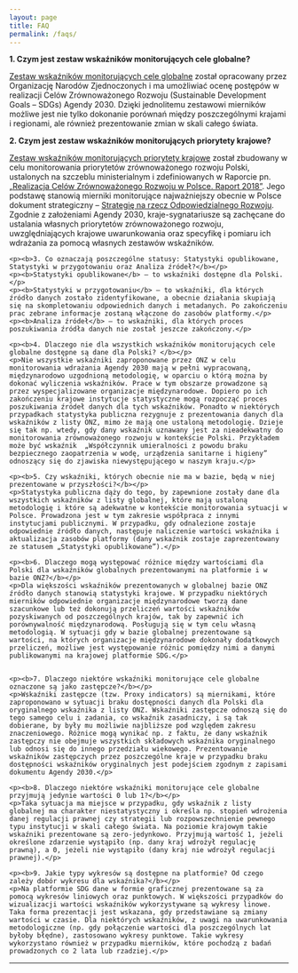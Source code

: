 ```yaml
---
layout: page
title: FAQ
permalink: /faqs/
---
```

<article>


  <p><b>1. Czym jest zestaw wskaźników monitorujących cele globalne? </b></p>
  <p><a href="https://unstats.un.org/sdgs/indicators/indicators-list/"  target="_blank">Zestaw wskaźników monitorujących cele globalne</a> został opracowany przez Organizację Narodów Zjednoczonych i  ma umożliwiać ocenę postępów w realizacji Celów Zrównoważonego Rozwoju (Sustainable Development Goals – SDGs) Agendy 2030. Dzięki jednolitemu zestawowi mierników możliwe jest nie tylko dokonanie porównań między poszczególnymi krajami i regionami, ale również prezentowanie zmian w skali całego świata.
  </p>

  <p><b>2. Czym jest zestaw wskaźników monitorujących priorytety krajowe?</b></p>
  <p><a href="{{ site.baseurl }}/statistics_nat/">Zestaw wskaźników monitorujących priorytety krajowe</a> został zbudowany w celu monitorowania priorytetów zrównoważonego rozwoju Polski, ustalonych na szczeblu ministerialnym i zdefiniowanych w Raporcie pn.
    <a href="https://www.gov.pl/web/przedsiebiorczosc-technologia/monitoring-realizacji-agendy-2030"  target="_blank">„Realizacja Celów Zrównoważonego Rozwoju w Polsce. Raport 2018”</a>. Jego podstawę stanowią mierniki monitorujące najważniejszy obecnie w Polsce dokument strategiczny – <a href="https://www.miir.gov.pl/strony/strategia-na-rzecz-odpowiedzialnego-rozwoju/informacje-o-strategii/"  target="_blank">Strategię na rzecz Odpowiedzialnego Rozwoju</a>. Zgodnie z założeniami Agendy 2030, kraje-sygnatariusze są zachęcane do ustalania własnych priorytetów zrównoważonego rozwoju, uwzględniających krajowe uwarunkowania oraz specyfikę i pomiaru ich wdrażania za pomocą własnych zestawów wskaźników.
  </p>

    <p><b>3. Co oznaczają poszczególne statusy: Statystyki opublikowane, Statystyki w przygotowaniu oraz Analiza źródeł?</b></p>
    <p><b>Statystyki opublikowane</b> – to wskaźniki dostępne dla Polski.</p>
    <p><b>Statystyki w przygotowaniu</b> – to wskaźniki, dla których źródło danych zostało zidentyfikowane, a obecnie działania skupiają się na skompletowaniu odpowiednich danych i metadanych. Po zakończeniu prac zebrane informacje zostaną włączone do zasobów platformy.</p>
    <p><b>Analiza źródeł</b> – to wskaźniki, dla których proces poszukiwania źródła danych nie został jeszcze zakończony.</p>

    <p><b>4. Dlaczego nie dla wszystkich wskaźników monitorujących cele globalne dostępne są dane dla Polski? </b></p>
    <p>Nie wszystkie wskaźniki zaproponowane przez ONZ w celu monitorowania wdrażania Agendy 2030 mają w pełni wypracowaną, międzynarodowo uzgodnioną metodologię, w oparciu o którą można by dokonać wyliczenia wskaźników. Prace w tym obszarze prowadzone są przez wyspecjalizowane organizacje międzynarodowe. Dopiero po ich zakończeniu krajowe instytucje statystyczne mogą rozpocząć proces poszukiwania źródeł danych dla tych wskaźników. Ponadto w niektórych przypadkach statystyka publiczna rezygnuje z prezentowania danych dla wskaźników z listy ONZ, mimo że mają one ustaloną metodologię. Dzieje się tak np. wtedy, gdy dany wskaźnik uznawany jest za nieadekwatny do monitorowania zrównoważonego rozwoju w kontekście Polski. Przykładem może być wskaźnik  „Współczynnik umieralności z powodu braku bezpiecznego zaopatrzenia w wodę, urządzenia sanitarne i higieny” odnoszący się do zjawiska niewystępującego w naszym kraju.</p>

    <p><b>5. Czy wskaźniki, których obecnie nie ma w bazie, będą w niej prezentowane w przyszłości?</b></p>
    <p>Statystyka publiczna dąży do tego, by zapewnione zostały dane dla wszystkich wskaźników z listy globalnej, które mają ustaloną metodologię i które są adekwatne w kontekście monitorowania sytuacji w Polsce. Prowadzona jest w tym zakresie współpraca z innymi instytucjami publicznymi. W przypadku, gdy odnalezione zostaje odpowiednie źródło danych, następuje naliczenie wartości wskaźnika i aktualizacja zasobów platformy (dany wskaźnik zostaje zaprezentowany ze statusem „Statystyki opublikowane”).</p>

    <p><b>6. Dlaczego mogą występować różnice między wartościami dla Polski dla wskaźników globalnych prezentowanymi na platformie i w bazie ONZ?</b></p>
    <p>Dla większości wskaźników prezentowanych w globalnej bazie ONZ źródło danych stanowią statystyki krajowe. W przypadku niektórych mierników odpowiednie organizacje międzynarodowe tworzą dane szacunkowe lub też dokonują przeliczeń wartości wskaźników pozyskiwanych od poszczególnych krajów, tak by zapewnić ich porównywalność międzynarodową. Posługują się w tym celu własną metodologią. W sytuacji gdy w bazie globalnej prezentowane są wartości, na których organizacje międzynarodowe dokonały dodatkowych przeliczeń, możliwe jest występowanie różnic pomiędzy nimi a danymi publikowanymi na krajowej platformie SDG.</p>


    <p><b>7. Dlaczego niektóre wskaźniki monitorujące cele globalne oznaczone są jako zastępcze?</b></p>
    <p>Wskaźniki zastępcze (tzw. Proxy indicators) są miernikami, które zaproponowano w sytuacji braku dostępności danych dla Polski dla oryginalnego wskaźnika z listy ONZ. Wskaźniki zastępcze odnoszą się do tego samego celu i zadania, co wskaźnik zasadniczy, i są tak dobierane, by były mu możliwie najbliższe pod względem zakresu znaczeniowego. Różnice mogą wynikać np. z faktu, że dany wskaźnik zastępczy nie obejmuje wszystkich składowych wskaźnika oryginalnego lub odnosi się do innego przedziału wiekowego. Prezentowanie wskaźników zastępczych przez poszczególne kraje w przypadku braku dostępności wskaźników oryginalnych jest podejściem zgodnym z zapisami dokumentu Agendy 2030.</p>

    <p><b>8. Dlaczego niektóre wskaźniki monitorujące cele globalne przyjmują jedynie wartości 0 lub 1?</b></p>
    <p>Taka sytuacja ma miejsce w przypadku, gdy wskaźnik z listy globalnej ma charakter niestatystyczny i określa np. stopień wdrożenia danej regulacji prawnej czy strategii lub rozpowszechnienie pewnego typu instytucji w skali całego świata. Na poziomie krajowym takie wskaźniki prezentowane są zero-jedynkowo. Przyjmują wartość 1, jeżeli określone zdarzenie wystąpiło (np. dany kraj wdrożył regulację prawną), a 0, jeżeli nie wystąpiło (dany kraj nie wdrożył regulacji prawnej).</p>

    <p><b>9. Jakie typy wykresów są dostępne na platformie? Od czego zależy dobór wykresu dla wskaźnika?</b></p>
    <p>Na platformie SDG dane w formie graficznej prezentowane są za pomocą wykresów liniowych oraz punktowych. W większości przypadków do wizualizacji wartości wskaźników wykorzystywane są wykresy linowe. Taka forma prezentacji jest wskazana, gdy przedstawiane są zmiany wartości w czasie. Dla niektórych wskaźników, z uwagi na uwarunkowania metodologiczne (np. gdy połączenie wartości dla poszczególnych lat byłoby błędne), zastosowano wykresy punktowe. Takie wykresy wykorzystano również w przypadku mierników, które pochodzą z badań prowadzonych co 2 lata lub rzadziej.</p>


</article>
<hr>

